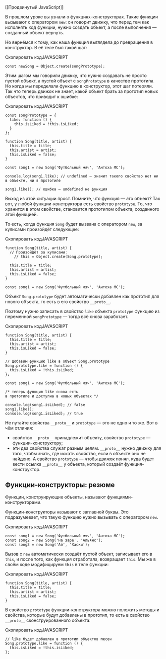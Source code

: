 [[Продвинутый JavaScript]]

В прошлом уроке вы узнали о функциях-конструкторах. Такие функции вызывают с оператором `new`: он говорит движку, что перед тем как исполнять код функции, нужно создать объект, а после выполнения — созданный объект вернуть.

Но вернёмся к тому, как наша функция выглядела до превращения в конструктор. В её теле был такой шаг:

Скопировать кодJAVASCRIPT

```
const newSong = Object.create(songPrototype); 
```

Этим шагом мы говорили движку, что нужно создавать не просто пустой объект, а пустой объект с `songPrototype` в качестве прототипа. Но когда мы переделали функцию в конструктор, этот шаг потеряли. Так что теперь движок не знает, какой объект брать за прототип новых объектов, что приводит к ошибке:

Скопировать кодJAVASCRIPT

```
const songPrototype = {
  like: function () {
    this.isLiked = !this.isLiked;
  }
};

function Song(title, artist) {
  this.title = title;
  this.artist = artist;
  this.isLiked = false;
}

const song1 = new Song('Футбольный мяч', 'Антоха MC');

console.log(song1.like); // undefined — значит такого свойство нет ни в объекте, ни в прототипе

song1.like(); // ошибка — undefined не функция 
```

Выход из этой ситуации прост. Помните, что функция — это объект? Так вот, у любой функции-конструктора есть свойство `prototype`. То, что хранится в этом свойстве, становится прототипом объекта, созданного этой функцией.

То есть, когда функция `Song` будет вызвана с оператором `new`, за кулисами произойдёт следующее:

Скопировать кодJAVASCRIPT

```
function Song(title, artist) {
  // Произойдёт за кулисами:
    // this = Object.create(Song.prototype);

  this.title = title;
  this.artist = artist;
  this.isLiked = false;
}

const song1 = new Song('Футбольный мяч', 'Антоха MC'); 
```

Объект `Song.prototype` будет автоматически добавлен как прототип для нового объекта, то есть в его свойство `__proto__`.

Поэтому нужно записать в свойство `like` объекта `prototype` функцию из переменной `songPrototype` — тогда всё снова заработает.

Скопировать кодJAVASCRIPT

```
function Song(title, artist) {
  this.title = title;
  this.artist = artist;
  this.isLiked = false;
}

// добавим функцию like в объект Song.prototype
Song.prototype.like = function () {
  this.isLiked = !this.isLiked;
};

const song1 = new Song('Футбольный мяч', 'Антоха MC');

/* теперь функция like снова есть
в прототипе и доступна в новых объектах */

console.log(song1.isLiked); // false
song1.like();
console.log(song1.isLiked); // true 
```

Не путайте свойства `__proto__` и `prototype` — это не одно и то же. Вот в чём отличия:

-   свойство `__proto__` принадлежит объекту, свойство `prototype` — функции-конструктору;
-   эти два свойства служат разным целям. `__proto__` нужно движку для того, чтобы знать, где искать свойство, если в объекте оно не найдено. А свойство `prototype` — чтобы движок понял, куда будет вести ссылка `__proto__` у объекта, который создаёт функция-конструктор.

## Функции-конструкторы: резюме

Функции, конструирующие объекты, называют функциями-конструкторами.

Функции-конструкторы называют с заглавной буквы. Это подразумевает, что такую функцию нужно вызывать с оператором `new`.

Скопировать кодJAVASCRIPT

```
const song1 = new Song('Футбольный мяч', 'Антоха MC');
const song2 = new Song('На заре', 'Альянс');
const song3 = new Song('Ай', 'Хаски'); 
```

Вызов c `new` автоматически создаёт пустой объект, записывает его в `this`, и после того, как функция отработала, возвращает `this`. Мы же в своём коде модифицируем `this` в теле функции:

Скопировать кодJAVASCRIPT

```
function Song(title, artist) {
  this.title = title;
  this.artist = artist;
  this.isLiked = false;
} 
```

В свойство `prototype` функции-конструктора можно положить методы и свойства, которые будут добавлены в прототип, то есть в свойство `__proto__` сконструированного объекта:

Скопировать кодJAVASCRIPT

```
// like будет добавлен в прототип объектов песен
Song.prototype.like = function () {
  this.isLiked = !this.isLiked;
}; 
```